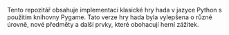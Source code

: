 Tento repozitář obsahuje implementaci klasické hry hada v jazyce Python s použitím knihovny Pygame. 
Tato verze hry hada byla vylepšena o různé úrovně, nové předměty a další prvky, které obohacují herní zážitek.
